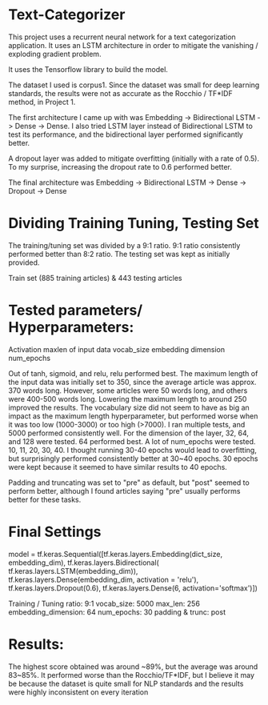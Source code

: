 # Text-Categorizer

This project uses a recurrent neural network for a text categorization application. It uses an LSTM architecture in order to mitigate the vanishing / exploding gradient problem.

It uses the Tensorflow library to build the model.

The dataset I used is corpus1. Since the dataset was small for deep learning standards, the results were not as accurate as the Rocchio / TF\*IDF method, in Project 1.

The first architecture I came up with was Embedding -> Bidirectional LSTM -> Dense -> Dense. I also tried LSTM layer instead of Bidirectional LSTM to test its performance, and the bidirectional layer performed significantly better.

A dropout layer was added to mitigate overfitting (initially with a rate of 0.5). To my surprise, increasing the dropout rate to 0.6 performed better.

The final architecture was Embedding -> Bidirectional LSTM -> Dense -> Dropout -> Dense

# Dividing Training Tuning, Testing Set

The training/tuning set was divided by a 9:1 ratio. 9:1 ratio consistently performed better than 8:2 ratio. The testing set
was kept as initially provided.

Train set (885 training articles) & 443 testing articles

# Tested parameters/ Hyperparameters:

Activation
maxlen of input data
vocab_size
embedding dimension
num_epochs

Out of tanh, sigmoid, and relu, relu performed best.
The maximum length of the input data was initially set to 350, since the average article was approx. 370 words long. However, some articles were 50 words long, and others were 400-500 words long. Lowering the maximum length to around 250 improved the results.
The vocabulary size did not seem to have as big an impact as the maximum length hyperparameter, but performed worse when it was too low (1000-3000) or too high (>7000). I ran multiple tests, and 5000 performed consistently well.
For the dimension of the layer, 32, 64, and 128 were tested. 64 performed best.
A lot of num_epochs were tested. 10, 11, 20, 30, 40. I thought running 30-40 epochs would lead to overfitting, but surprisingly performed consistently better at 30~40 epochs. 30 epochs were kept because it seemed to have similar results to 40 epochs.

Padding and truncating was set to "pre" as default, but "post" seemed to perform better, although I found articles saying "pre" usually performs better for these tasks.

# Final Settings

model = tf.keras.Sequential([tf.keras.layers.Embedding(dict_size, embedding_dim),
tf.keras.layers.Bidirectional(
tf.keras.layers.LSTM(embedding_dim)),
tf.keras.layers.Dense(embedding_dim, activation = 'relu'),
tf.keras.layers.Dropout(0.6),
tf.keras.layers.Dense(6, activation='softmax')])

Training / Tuning ratio: 9:1
vocab_size: 5000
max_len: 256
embedding_dimension: 64
num_epochs: 30
padding & trunc: post

# Results:

The highest score obtained was around ~89%, but the average was around 83~85%. It performed worse than the Rocchio/TF\*IDF, but I believe it may be because the dataset is quite small for NLP standards and the results were highly inconsistent on every iteration
